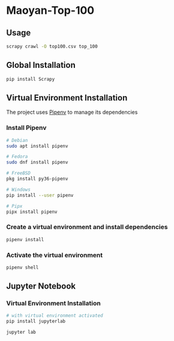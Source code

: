 # Maoyan-Top-100

## Usage

```sh
scrapy crawl -O top100.csv top_100
```

## Global Installation

```sh
pip install Scrapy
```

## Virtual Environment Installation

The project uses [Pipenv](//github.com/pypa/pipenv) to manage its dependencies

### Install Pipenv
```sh
# Debian
sudo apt install pipenv

# Fedora
sudo dnf install pipenv

# FreeBSD
pkg install py36-pipenv

# Windows
pip install --user pipenv

# Pipx
pipx install pipenv
```

### Create a virtual environment and install dependencies

```sh
pipenv install
```

### Activate the virtual environment

```sh
pipenv shell
```

## Jupyter Notebook

### Virtual Environment Installation

```sh
# with virtual environment activated
pip install jupyterlab

jupyter lab
```
